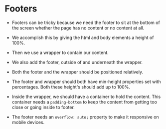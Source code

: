 # Footers

* Footers can be tricky because we need the footer to sit at the bottom of the screen whether the page has no content or no content at all.

* We accomplish this by giving the html and body elements a height of 100%.

* Then we use a wrapper to contain our content.

* We also add the footer, outside of and underneath the wrapper.

* Both the footer and the wrapper should be positioned relatively.

* The footer and wrapper should both have min-height properties set with percentages. Both these height's should add up to 100%.

* Inside the wrapper, we should have a container to hold the content. This container needs a `padding-bottom` to keep the content from getting too close or going inside to footer.

* The footer needs an  `overflow: auto;` property to make it responsive on mobile devices.
